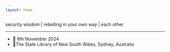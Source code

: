 ```yaml
---
layout: home
---
```


<section class="mid">
  <p>security wisdom | rebelling in your own way | <span class="special">each other</span></p>
</section>

<hr></hr>

<section class="mid">
<ul class="no-dots">
  <li> 📅 8th November 2024</li>
  <li> 📍The State <span class="fancy">Library</span> of New South Wales, Sydney, Australia</li>
</ul>
</section>

<!-- <section>
  <main>
    <article>
      <p-books></p-books>
      <h2>omg purplecon is back??</h2>
      <div class="content">
        <p>we're <em>so</em> back</p>
      </div>
    </article>
    <article>
      <p-books></p-books>
      <h2>hey sorry but w-</h2>
      <div class="content">
        <p>ah it's kinda like a security conference but soooo fun</p>
      </div>
    </article>
  </main>
</section> -->

<br>
<br>
<br>
<br>
<br>
<br>
<br>
<br>
<section>
<!-- <h2>now what?</h2>
<p>no yeah it's literally a mailing list</p> -->
</section>
<section class="ml">
  <p-mailer>
    <div class="ml-embedded" data-form="cMpgpW"></div>
  </p-mailer>
</section>
